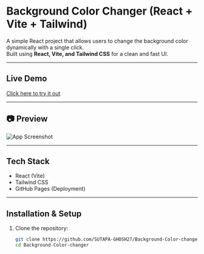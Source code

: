 # Background Color Changer (React + Vite + Tailwind)

A simple React project that allows users to change the background color dynamically with a single click.  
Built using **React, Vite, and Tailwind CSS** for a clean and fast UI.

---

## Live Demo
 [Click here to try it out](https://sutapa-ghosh27.github.io/Background-Color-changer/)

---

## 📷 Preview
![App Screenshot](https://via.placeholder.com/800x400.png?text=Background+Color+Changer+Preview)

---

## Tech Stack
- React (Vite)
- Tailwind CSS
- GitHub Pages (Deployment)

---

## Installation & Setup

1. Clone the repository:
   ```bash
   git clone https://github.com/SUTAPA-GHOSH27/Background-Color-changer.git
   cd Background-Color-changer

